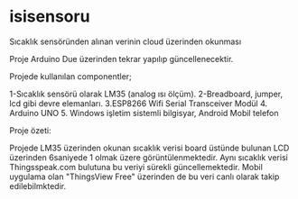 # isisensoru
Sıcaklık sensöründen alınan verinin cloud üzerinden okunması

Proje Arduino Due üzerinden tekrar yapılıp güncellenecektir.

Projede kullanılan componentler;

1-Sıcaklık sensörü olarak LM35 (analog ısı ölçüm).
2-Breadboard, jumper, lcd gibi devre elemanları.
3.ESP8266 Wifi Serial Transceiver Modül
4. Arduino UNO
5. Windows işletim sistemli bilgisyar, Android Mobil telefon

Proje özeti:

Projede LM35 üzerinden okunan sıcaklık verisi board üstünde bulunan LCD üzerinden 6saniyede 1 olmak üzere görüntülenmektedir. Aynı sıcaklık verisi Thingsspeak.com bulutuna
bu veriyi sürekli güncellemektedir. Mobil uygulama olan "ThingsView Free" üzerinden de bu veri canlı olarak takip edilebilmktedir.
